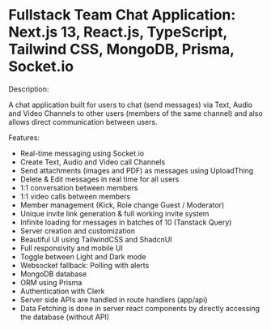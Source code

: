 # Fullstack Team Chat Application: Next.js 13, React.js, TypeScript, Tailwind CSS, MongoDB, Prisma, Socket.io 

Description: 

A chat application built for users to chat (send messages) via Text, Audio and Video Channels to other users (members of the same channel) and also allows direct communication between users.

Features:

- Real-time messaging using Socket.io
- Create Text, Audio and Video call Channels
- Send attachments (images and PDF) as messages using UploadThing
- Delete & Edit messages in real time for all users
- 1:1 conversation between members
- 1:1 video calls between members
- Member management (Kick, Role change Guest / Moderator)
- Unique invite link generation & full working invite system
- Infinite loading for messages in batches of 10 (Tanstack Query)
- Server creation and customization
- Beautiful UI using TailwindCSS and ShadcnUI
- Full responsivity and mobile UI
- Toggle between Light and Dark mode
- Websocket fallback: Polling with alerts
- MongoDB database 
- ORM using Prisma
- Authentication with Clerk
- Server side APIs are handled in route handlers (app/api)
- Data Fetching is done in server react components by directly accessing the database (without API)
